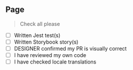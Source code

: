 ## Page

> Check all please

- [ ] Written Jest test(s)
- [ ] Written Storybook story(s)
- [ ] DESIGNER confirmed my PR is visually correct
- [ ] I have reviewed my own code
- [ ] I have checked locale translations
